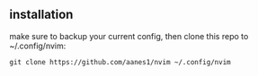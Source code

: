 ## installation

make sure to backup your current config, then clone this repo to ~/.config/nvim:

```
git clone https://github.com/aanes1/nvim ~/.config/nvim
```
